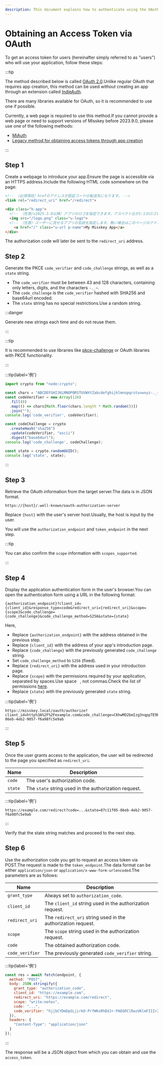 ```yaml
---
description: This document explains how to authenticate using the OAuth2.0 method, available from v2023.9.0 onwards.
---
```


# Obtaining an Access Token via OAuth

To get an access token for users (hereinafter simply referred to as "users") who will use your application, follow these steps:

:::tip

The method described below is called [OAuth 2.0](https://datatracker.ietf.org/doc/html/rfc6749.html).Unlike regular OAuth that requires app creation, this method can be used without creating an app through an extension called [IndieAuth](https://indieauth.spec.indieweb.org/).

There are many libraries available for OAuth, so it is recommended to use one if possible.

Currently, a web page is required to use this method.If you cannot provide a web page or need to support versions of Misskey before 2023.9.0, please use one of the following methods:

- [MiAuth](./miauth.md)
- [Legacy method for obtaining access tokens through app creation](./app.md)

:::

## Step 1

Create a webpage to introduce your app.Ensure the page is accessible via an HTTPS address.Include the following HTML code somewhere on the page:

```html
<!-- （必須項目）hrefのアドレスが認証コードの転送先になります。 -->
<link rel="redirect_uri" href="/redirect">

<div class="h-app">
  <!-- （任意/v2025.3.0以降）アプリのロゴを指定できます。アスペクト比が1:1のロゴを推奨します。 -->
  <img src="/logo.png" class="u-logo">
  <!-- （任意）ユーザーに見せるアプリの名前を指定します。無い場合はこのページのアドレスが名前になります。 -->
	<a href="/" class="u-url p-name">My Misskey App</a>
</div>
```

The authorization code will later be sent to the `redirect_uri` address.

## Step 2

Generate the PKCE `code_verifier` and `code_challenge` strings, as well as a `state` string.

- The `code_verifier` must be between 43 and 128 characters, containing only letters, digits, and the characters `-._~`.
- The `code_challenge` is the `code_verifier` hashed with SHA256 and base64url encoded.
- The `state` string has no special restrictions.Use a random string.

:::danger

Generate new strings each time and do not reuse them.

:::

:::tip

It is recommended to use libraries like [pkce-challenge](https://www.npmjs.com/package/pkce-challenge) or OAuth libraries with PKCE functionality.

:::

:::tip{label='例'}

```js
import crypto from "node:crypto";

const chars = "ABCDEFGHIJKLMNOPQRSTUVWXYZabcdefghijklmnopqrstuvwxyz-._~";
const codeVerifier = new Array(128)
  .fill(0)
  .map(() => chars[Math.floor(chars.length * Math.random())])
  .join("");
console.log('code_verifier', codeVerifier);

const codeChallenge = crypto
  .createHash("sha256")
  .update(codeVerifier, "ascii")
  .digest("base64url");
console.log('code_challenge', codeChallenge);

const state = crypto.randomUUID();
console.log('state', state);
```

:::

## Step 3

Retrieve the OAuth information from the target server.The data is in JSON format.

```
https://{host}/.well-known/oauth-authorization-server
```

Replace `{host}` with the user's server host.Usually, the host is input by the user.

You will use the `authorization_endpoint` and `token_endpoint` in the next step.

:::tip

You can also confirm the `scope` information with `scopes_supported`.

:::

## Step 4

Display the application authentication form in the user's browser.You can open the authentication form using a URL in the following format:

```
{authorization_endpoint}?client_id={client_id}&response_type=code&redirect_uri={redirect_uri}&scope={scope}&code_challenge={code_challenge}&code_challenge_method=S256&state={state}
```

Here,

- Replace `{authorization_endpoint}` with the address obtained in the previous step.
- Replace `{client_id}` with the address of your app's introduction page.
- Replace `{code_challenge}` with the previously generated `code_challenge` string.
- Set `code_challenge_method` to `S256` (fixed).
- Replace `{redirect_uri}` with the address used in your introduction page.
- Replace `{scope}` with the permissions required by your application, separated by spaces.Use space ` `, not commas.Check the list of permissions [here](../permission.md).
- Replace `{state}` with the previously generated `state` string.

:::tip{label='例'}

```
https://misskey.local/oauth/authorize?client_id=http%3A%2F%2Fexample.com&code_challenge=C6hwMO2bmIzg3nqppTE9b79fvuOjlrKmH2xNiZSMHzw&code_challenge_method=S256&response_type=code&redirect_uri=http%3A%2F%2Fexample.com%2Fredirect&scope=write%3Anotes&state=87c11f05-86eb-4eb2-9057-f6a98fc5e9ab
```

:::

## Step 5

Once the user grants access to the application, the user will be redirected to the page you specified as `redirect_uri`.

| Name    | Description                                                           |
| ------- | --------------------------------------------------------------------- |
| `code`  | The user's authorization code.                        |
| `state` | The `state` string used in the authorization request. |

:::tip{label='例'}

```
https://example.com/redirect?code=...&state=87c11f05-86eb-4eb2-9057-f6a98fc5e9ab
```

:::

Verify that the state string matches and proceed to the next step.

## Step 6

Use the authorization code you get to request an access token via POST.The request is made to the `token_endpoint`.The data format can be either `application/json` or `application/x-www-form-urlencoded`.The parameters are as follows:

| Name            | Description                                                                  |
| --------------- | ---------------------------------------------------------------------------- |
| `grant_type`    | Always set to `authorization_code`.                          |
| `client_id`     | The `client_id` string used in the authorization request.    |
| `redirect_uri`  | The `redirect_uri` string used in the authorization request. |
| `scope`         | The `scope` string used in the authorization request.        |
| `code`          | The obtained authorization code.                             |
| `code_verifier` | The previously generated `code_verifier` string.             |

:::tip{label='例'}

```js
const res = await fetch(endpoint, {
  method: "POST",
  body: JSON.stringify({
    grant_type: "authorization_code",
    client_id: "https://example.com",
    redirect_uri: "https://example.com/redirect",
    scope: "write:notes",
    code: "...",
    code_verifier: "hjjbCYDmDpSLjirkO-PrfWKsRhDdJr-PAEGRClRwzUKlmFIIIrZNmSvUIraeIa~WqbqQnfbJV-Hc_IfuQkesBYUpukUi~lInDfU_AZjoZqbU.ioQTRzaFfZFfGnT-OAA",
  }),
  headers: {
    "Content-Type": "application/json"
  }
});
```

:::

The response will be a JSON object from which you can obtain and use the `access_token`.

